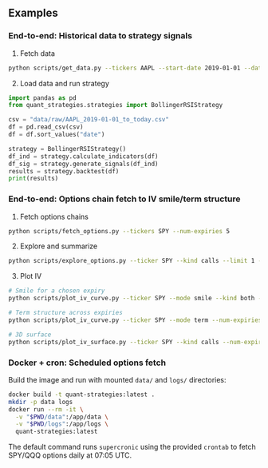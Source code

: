 ## Examples

### End-to-end: Historical data to strategy signals

1) Fetch data

```bash
python scripts/get_data.py --tickers AAPL --start-date 2019-01-01 --data-dir data
```

2) Load data and run strategy

```python
import pandas as pd
from quant_strategies.strategies import BollingerRSIStrategy

csv = "data/raw/AAPL_2019-01-01_to_today.csv"
df = pd.read_csv(csv)
df = df.sort_values("date")

strategy = BollingerRSIStrategy()
df_ind = strategy.calculate_indicators(df)
df_sig = strategy.generate_signals(df_ind)
results = strategy.backtest(df)
print(results)
```

### End-to-end: Options chain fetch to IV smile/term structure

1) Fetch options chains

```bash
python scripts/fetch_options.py --tickers SPY --num-expiries 5
```

2) Explore and summarize

```bash
python scripts/explore_options.py --ticker SPY --kind calls --limit 1 --save-summary
```

3) Plot IV

```bash
# Smile for a chosen expiry
python scripts/plot_iv_curve.py --ticker SPY --mode smile --kind both --expiry 2025-09-15

# Term structure across expiries
python scripts/plot_iv_curve.py --ticker SPY --mode term --num-expiries 6

# 3D surface
python scripts/plot_iv_surface.py --ticker SPY --kind calls --num-expiries 8
```

### Docker + cron: Scheduled options fetch

Build the image and run with mounted `data/` and `logs/` directories:

```bash
docker build -t quant-strategies:latest .
mkdir -p data logs
docker run --rm -it \
  -v "$PWD/data":/app/data \
  -v "$PWD/logs":/app/logs \
  quant-strategies:latest
```

The default command runs `supercronic` using the provided `crontab` to fetch SPY/QQQ options daily at 07:05 UTC.

